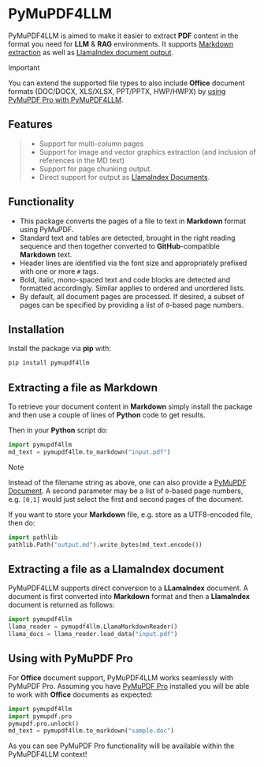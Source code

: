 # PyMuPDF4LLM

PyMuPDF4LLM is aimed to make it easier to extract **PDF** content in the format you need for **LLM** &amp; **RAG** environments. It supports [Markdown extraction](#extracting-as-md) as well as [LlamaIndex document output](#extracting-as-llamaindex).

Important

You can extend the supported file types to also include **Office** document formats (DOC/DOCX, XLS/XLSX, PPT/PPTX, HWP/HWPX) by [using PyMuPDF Pro with PyMuPDF4LLM](#using-pymupdf4llm-withpymupdfpro).

## Features

> - Support for multi-column pages
> - Support for image and vector graphics extraction (and inclusion of references in the MD text)
> - Support for page chunking output.
> - Direct support for output as [LlamaIndex Documents](#extracting-as-llamaindex).

## Functionality

- This package converts the pages of a file to text in **Markdown** format using PyMuPDF.
- Standard text and tables are detected, brought in the right reading sequence and then together converted to **GitHub**-compatible **Markdown** text.
- Header lines are identified via the font size and appropriately prefixed with one or more `#` tags.
- Bold, italic, mono-spaced text and code blocks are detected and formatted accordingly. Similar applies to ordered and unordered lists.
- By default, all document pages are processed. If desired, a subset of pages can be specified by providing a list of `0`-based page numbers.

## Installation

Install the package via **pip** with:

```python
pip install pymupdf4llm
```

## Extracting a file as **Markdown**

To retrieve your document content in **Markdown** simply install the package and then use a couple of lines of **Python** code to get results.

Then in your **Python** script do:

```python
import pymupdf4llm
md_text = pymupdf4llm.to_markdown("input.pdf")
```

Note

Instead of the filename string as above, one can also provide a [PyMuPDF Document](https://pymupdf.readthedocs.io/en/latest/document.html#document). A second parameter may be a list of `0`-based page numbers, e.g. `[0,1]` would just select the first and second pages of the document.

If you want to store your **Markdown** file, e.g. store as a UTF8-encoded file, then do:

```python
import pathlib
pathlib.Path("output.md").write_bytes(md_text.encode())
```

## Extracting a file as a **LlamaIndex** document

PyMuPDF4LLM supports direct conversion to a **LLamaIndex** document. A document is first converted into **Markdown** format and then a **LlamaIndex** document is returned as follows:

```python
import pymupdf4llm
llama_reader = pymupdf4llm.LlamaMarkdownReader()
llama_docs = llama_reader.load_data("input.pdf")
```

## Using with PyMuPDF Pro

For **Office** document support, PyMuPDF4LLM works seamlessly with PyMuPDF Pro. Assuming you have [PyMuPDF Pro](https://pymupdf.readthedocs.io/en/latest/pymupdf-pro.html) installed you will be able to work with **Office** documents as expected:

```python
import pymupdf4llm
import pymupdf.pro
pymupdf.pro.unlock()
md_text = pymupdf4llm.to_markdown("sample.doc")
```

As you can see PyMuPDF Pro functionality will be available within the PyMuPDF4LLM context!
